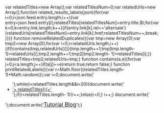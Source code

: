 var relatedTitles=new Array();var relatedTitlesNum=0;var relatedUrls=new Array();function related_results_labels(json){for(var i=0;i<json.feed.entry.length;i++){var entry=json.feed.entry[i];relatedTitles[relatedTitlesNum]=entry.title.$t;for(var k=0;k<entry.link.length;k++){if(entry.link[k].rel=='alternate'){relatedUrls[relatedTitlesNum]=entry.link[k].href;relatedTitlesNum++;break;}}}}
function removeRelatedDuplicates(){var tmp=new Array(0);var tmp2=new Array(0);for(var i=0;i<relatedUrls.length;i++){if(!contains(tmp,relatedUrls[i])){tmp.length+=1;tmp[tmp.length- 1]=relatedUrls[i];tmp2.length+=1;tmp2[tmp2.length- 1]=relatedTitles[i];}}
relatedTitles=tmp2;relatedUrls=tmp;}
function contains(a,e){for(var j=0;j<a.length;j++)if(a[j]==e)return true;return false;}
function printRelatedLabels(){var r=Math.floor((relatedTitles.length- 1)*Math.random());var i=0;document.write('<ul>');while(i<relatedTitles.length&&i<20){document.write('<li><a href="'+ relatedUrls[r]+'">'+ relatedTitles[r]+'</a></li>');if(r<relatedTitles.length- 1){r++;}else{r=0;}
i++;}
document.write('</ul>');document.write('<a style="font-size:18px;font-color:#FF0000;" rel="dofollow" href="http://bos-tutorial.blogspot.com/">Tutorial Blog</a></font>');}
